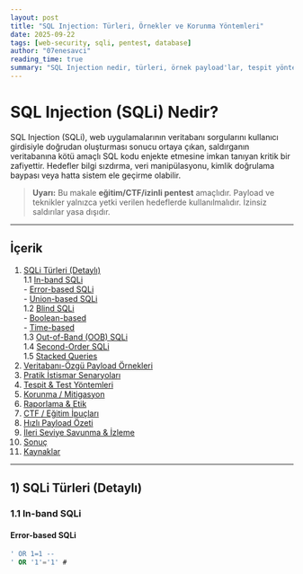 ```yaml
---
layout: post
title: "SQL Injection: Türleri, Örnekler ve Korunma Yöntemleri"
date: 2025-09-22
tags: [web-security, sqli, pentest, database]
author: "07enesavci"
reading_time: true
summary: "SQL Injection nedir, türleri, örnek payload'lar, tespit yöntemleri ve korunma adımları."
---
```


# SQL Injection (SQLi) Nedir?

SQL Injection (SQLi), web uygulamalarının veritabanı sorgularını kullanıcı girdisiyle doğrudan oluşturması sonucu ortaya çıkan, saldırganın veritabanına kötü amaçlı SQL kodu enjekte etmesine imkan tanıyan kritik bir zafiyettir. Hedefler bilgi sızdırma, veri manipülasyonu, kimlik doğrulama baypası veya hatta sistem ele geçirme olabilir.

> **Uyarı:** Bu makale **eğitim/CTF/izinli pentest** amaçlıdır. Payload ve teknikler yalnızca yetki verilen hedeflerde kullanılmalıdır. İzinsiz saldırılar yasa dışıdır.

---

## İçerik
1. [SQLi Türleri (Detaylı)](#1-sqli-türleri-detaylı)  
    1.1 [In-band SQLi](#11-in-band-sqli)  
        - [Error-based SQLi](#error-based-sqli)  
        - [Union-based SQLi](#union-based-sqli)  
    1.2 [Blind SQLi](#12-blind-sqli)  
        - [Boolean-based](#boolean-based-blind)  
        - [Time-based](#time-based-blind)  
    1.3 [Out-of-Band (OOB) SQLi](#13-out-of-band-oob-sqli)  
    1.4 [Second-Order SQLi](#14-second-order-sqli)  
    1.5 [Stacked Queries](#15-stacked-queries)  
2. [Veritabanı-Özgü Payload Örnekleri](#2-veritabanı-özgü-payload-örnekleri)  
3. [Pratik İstismar Senaryoları](#3-pratik-istismar-senaryoları)  
4. [Tespit & Test Yöntemleri](#4-tespit--test-yöntemleri)  
5. [Korunma / Mitigasyon](#5-korunma--mitigasyon)  
6. [Raporlama & Etik](#6-raporlama--etik)  
7. [CTF / Eğitim İpuçları](#7-ctf--eğitim-ipuçları)  
8. [Hızlı Payload Özeti](#8-hızlı-payload-özeti)  
9. [İleri Seviye Savunma & İzleme](#9-ileri-seviye-savunma--izleme)  
10. [Sonuç](#10-sonuç)  
11. [Kaynaklar](#11-kaynaklar)  

---

## 1) SQLi Türleri (Detaylı)

### 1.1 In-band SQLi

#### Error-based SQLi
```sql
' OR 1=1 --
' OR '1'='1' #
